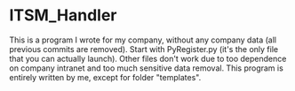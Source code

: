 # ITSM_Handler
This is a program I wrote for my company, without any company data (all previous commits are removed).
Start with PyRegister.py (it's the only file that you can actually launch).
Other files don't work due to too dependence on company intranet and too much sensitive data removal.
This program is entirely written by me, except for folder "templates".
